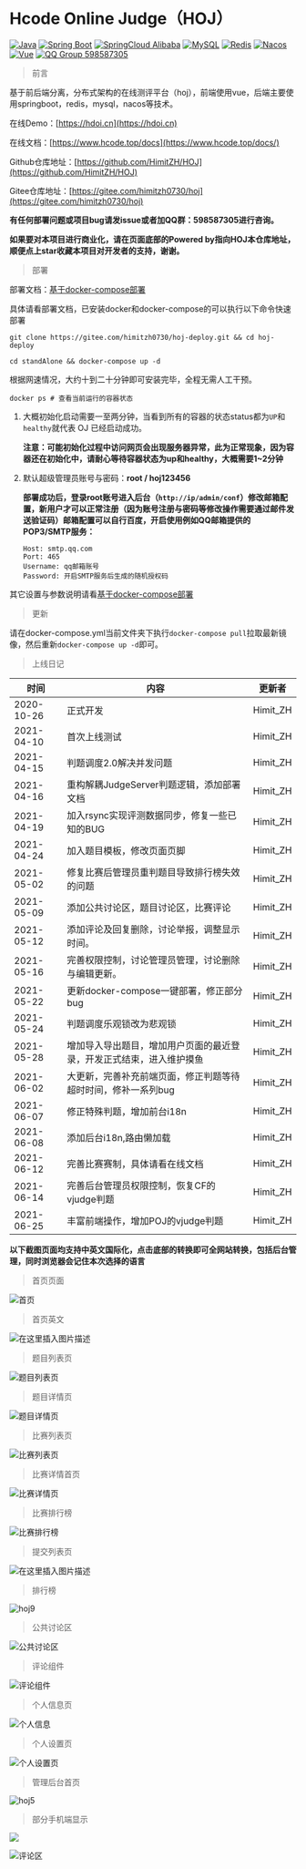 # Hcode Online Judge（HOJ）
[![Java](https://img.shields.io/badge/Java-1.8-informational)](http://openjdk.java.net/)
[![Spring Boot](https://img.shields.io/badge/Spring%20Boot-2.2.6.RELEASE-success)](https://spring.io/projects/spring-boot)
[![SpringCloud Alibaba](https://img.shields.io/badge/Spring%20Cloud%20Alibaba-2.2.1.RELEASE-success)](https://spring.io/projects/spring-cloud-alibaba)
[![MySQL](https://img.shields.io/badge/MySQL-8.0.19-blue)](https://www.mysql.com/)
[![Redis](https://img.shields.io/badge/Redis-5.0.9-red)](https://redis.io/)
[![Nacos](https://img.shields.io/badge/Nacos-1.4.1-%23267DF7)](https://github.com/alibaba/nacos)
[![Vue](https://img.shields.io/badge/Vue-2.6.11-success)](https://cn.vuejs.org/)
[![QQ Group 598587305](https://img.shields.io/badge/QQ%20Group-598587305-blue)](https://qm.qq.com/cgi-bin/qm/qr?k=WWGBZ5gfDiBZOcpNvM8xnZTfUq7BT4Rs&jump_from=webapi)

> 前言

基于前后端分离，分布式架构的在线测评平台（hoj），前端使用vue，后端主要使用springboot，redis，mysql，nacos等技术。

在线Demo：[https://hdoi.cn](https://hdoi.cn)

在线文档：[https://www.hcode.top/docs](https://www.hcode.top/docs/)

Github仓库地址：[https://github.com/HimitZH/HOJ](https://github.com/HimitZH/HOJ)

Gitee仓库地址：[https://gitee.com/himitzh0730/hoj](https://gitee.com/himitzh0730/hoj)

**有任何部署问题或项目bug请发issue或者加QQ群：598587305进行咨询。**

**如果要对本项目进行商业化，请在页面底部的Powered by指向HOJ本仓库地址，顺便点上star收藏本项目对开发者的支持，谢谢。**

> 部署

部署文档：[基于docker-compose部署](https://gitee.com/himitzh0730/hoj-deploy/tree/master)

具体请看部署文档，已安装docker和docker-compose的可以执行以下命令快速部署

```shell
git clone https://gitee.com/himitzh0730/hoj-deploy.git && cd hoj-deploy

cd standAlone && docker-compose up -d
```

根据网速情况，大约十到二十分钟即可安装完毕，全程无需人工干预。

```shell
docker ps # 查看当前运行的容器状态
```

1. 大概初始化启动需要一至两分钟，当看到所有的容器的状态status都为`UP`和`healthy`就代表 OJ 已经启动成功。

   **注意：可能初始化过程中访问网页会出现服务器异常，此为正常现象，因为容器还在初始化中，请耐心等待容器状态为up和healthy，大概需要1~2分钟**

2. 默认超级管理员账号与密码：**root / hoj123456**

   **部署成功后，登录root账号进入后台（`http://ip/admin/conf`）修改邮箱配置，新用户才可以正常注册（因为账号注册与密码等修改操作需要通过邮件发送验证码）邮箱配置可以自行百度，开启使用例如QQ邮箱提供的POP3/SMTP服务：**

   ```
   Host: smtp.qq.com
   Port: 465
   Username: qq邮箱账号
   Password: 开启SMTP服务后生成的随机授权码
   ```

其它设置与参数说明请看[基于docker-compose部署](https://gitee.com/himitzh0730/hoj-deploy/tree/master)

> 更新

请在docker-compose.yml当前文件夹下执行`docker-compose pull`拉取最新镜像，然后重新`docker-compose up -d`即可。

> 上线日记

| 时间       | 内容                                                         | 更新者   |
| ---------- | ------------------------------------------------------------ | -------- |
| 2020-10-26 | 正式开发                                                     | Himit_ZH |
| 2021-04-10 | 首次上线测试                                                 | Himit_ZH |
| 2021-04-15 | 判题调度2.0解决并发问题                                      | Himit_ZH |
| 2021-04-16 | 重构解耦JudgeServer判题逻辑，添加部署文档                    | Himit_ZH |
| 2021-04-19 | 加入rsync实现评测数据同步，修复一些已知的BUG                 | Himit_ZH |
| 2021-04-24 | 加入题目模板，修改页面页脚                                   | Himit_ZH |
| 2021-05-02 | 修复比赛后管理员重判题目导致排行榜失效的问题                 | Himit_ZH |
| 2021-05-09 | 添加公共讨论区，题目讨论区，比赛评论                         | Himit_ZH |
| 2021-05-12 | 添加评论及回复删除，讨论举报，调整显示时间。                 | Himit_ZH |
| 2021-05-16 | 完善权限控制，讨论管理员管理，讨论删除与编辑更新。           | Himit_ZH |
| 2021-05-22 | 更新docker-compose一键部署，修正部分bug                      | Himit_ZH |
| 2021-05-24 | 判题调度乐观锁改为悲观锁                                     | Himit_ZH |
| 2021-05-28 | 增加导入导出题目，增加用户页面的最近登录，开发正式结束，进入维护摸鱼 | Himit_ZH |
| 2021-06-02 | 大更新，完善补充前端页面，修正判题等待超时时间，修补一系列bug | Himit_ZH |
| 2021-06-07 | 修正特殊判题，增加前台i18n                                   | Himit_ZH |
| 2021-06-08 | 添加后台i18n,路由懒加载                                      | Himit_ZH |
| 2021-06-12 | 完善比赛赛制，具体请看在线文档                               | Himit_ZH |
| 2021-06-14 | 完善后台管理员权限控制，恢复CF的vjudge判题                   | Himit_ZH |
| 2021-06-25 | 丰富前端操作，增加POJ的vjudge判题                            | Himit_ZH |



**以下截图页面均支持中英文国际化，点击底部的转换即可全网站转换，包括后台管理，同时浏览器会记住本次选择的语言**

> 首页页面 

![首页](https://img-blog.csdnimg.cn/20210609212151977.png?x-oss-process=image/watermark,type_ZmFuZ3poZW5naGVpdGk,shadow_10,text_aHR0cHM6Ly9ibG9nLmNzZG4ubmV0L3dlaXhpbl80Mzg1MzA5Nw==,size_16,color_FFFFFF,t_70)



> 首页英文

![在这里插入图片描述](https://img-blog.csdnimg.cn/20210609213403198.png?x-oss-process=image/watermark,type_ZmFuZ3poZW5naGVpdGk,shadow_10,text_aHR0cHM6Ly9ibG9nLmNzZG4ubmV0L3dlaXhpbl80Mzg1MzA5Nw==,size_16,color_FFFFFF,t_70)



> 题目列表页

![题目列表页](https://img-blog.csdnimg.cn/20210609212304243.png?x-oss-process=image/watermark,type_ZmFuZ3poZW5naGVpdGk,shadow_10,text_aHR0cHM6Ly9ibG9nLmNzZG4ubmV0L3dlaXhpbl80Mzg1MzA5Nw==,size_16,color_FFFFFF,t_70)



> 题目详情页

![题目详情页](https://img-blog.csdnimg.cn/20210609212436191.png?x-oss-process=image/watermark,type_ZmFuZ3poZW5naGVpdGk,shadow_10,text_aHR0cHM6Ly9ibG9nLmNzZG4ubmV0L3dlaXhpbl80Mzg1MzA5Nw==,size_16,color_FFFFFF,t_70)

> 比赛列表页

![比赛列表页](https://img-blog.csdnimg.cn/2021060921255349.png?x-oss-process=image/watermark,type_ZmFuZ3poZW5naGVpdGk,shadow_10,text_aHR0cHM6Ly9ibG9nLmNzZG4ubmV0L3dlaXhpbl80Mzg1MzA5Nw==,size_16,color_FFFFFF,t_70)



> 比赛详情首页

![比赛详情页](https://img-blog.csdnimg.cn/2021060921270679.png?x-oss-process=image/watermark,type_ZmFuZ3poZW5naGVpdGk,shadow_10,text_aHR0cHM6Ly9ibG9nLmNzZG4ubmV0L3dlaXhpbl80Mzg1MzA5Nw==,size_16,color_FFFFFF,t_70)

> 比赛排行榜

![比赛排行榜](https://img-blog.csdnimg.cn/20210609212919197.png?x-oss-process=image/watermark,type_ZmFuZ3poZW5naGVpdGk,shadow_10,text_aHR0cHM6Ly9ibG9nLmNzZG4ubmV0L3dlaXhpbl80Mzg1MzA5Nw==,size_16,color_FFFFFF,t_70)



> 提交列表页

![在这里插入图片描述](https://img-blog.csdnimg.cn/20210609213021223.png?x-oss-process=image/watermark,type_ZmFuZ3poZW5naGVpdGk,shadow_10,text_aHR0cHM6Ly9ibG9nLmNzZG4ubmV0L3dlaXhpbl80Mzg1MzA5Nw==,size_16,color_FFFFFF,t_70)

> 排行榜

![hoj9](https://cdn.jsdelivr.net/gh/HimitZH/CDN/images/hoj9.png)



> 公共讨论区

![公共讨论区](https://img-blog.csdnimg.cn/20210513134216723.png?x-oss-process=image/watermark,type_ZmFuZ3poZW5naGVpdGk,shadow_10,text_aHR0cHM6Ly9ibG9nLmNzZG4ubmV0L3dlaXhpbl80Mzg1MzA5Nw==,size_16,color_FFFFFF,t_70)



> 评论组件

![评论组件](https://img-blog.csdnimg.cn/20210513142826730.png?x-oss-process=image/watermark,type_ZmFuZ3poZW5naGVpdGk,shadow_10,text_aHR0cHM6Ly9ibG9nLmNzZG4ubmV0L3dlaXhpbl80Mzg1MzA5Nw==,size_16,color_FFFFFF,t_70#pic_center)



> 个人信息页

![个人信息](https://img-blog.csdnimg.cn/20210609213116562.png?x-oss-process=image/watermark,type_ZmFuZ3poZW5naGVpdGk,shadow_10,text_aHR0cHM6Ly9ibG9nLmNzZG4ubmV0L3dlaXhpbl80Mzg1MzA5Nw==,size_16,color_FFFFFF,t_70)



> 个人设置页

![个人设置页](https://img-blog.csdnimg.cn/202106092132206.png?x-oss-process=image/watermark,type_ZmFuZ3poZW5naGVpdGk,shadow_10,text_aHR0cHM6Ly9ibG9nLmNzZG4ubmV0L3dlaXhpbl80Mzg1MzA5Nw==,size_16,color_FFFFFF,t_70)





> 管理后台首页

![hoj5](https://cdn.jsdelivr.net/gh/HimitZH/CDN/images/hoj5.png)



> 部分手机端显示

![](https://img-blog.csdnimg.cn/20210509233756882.png?x-oss-process=image/watermark,type_ZmFuZ3poZW5naGVpdGk,shadow_10,text_aHR0cHM6Ly9ibG9nLmNzZG4ubmV0L3dlaXhpbl80Mzg1MzA5Nw==,size_16,color_FFFFFF,t_70)



![评论区](https://img-blog.csdnimg.cn/20210509233845230.png?x-oss-process=image/watermark,type_ZmFuZ3poZW5naGVpdGk,shadow_10,text_aHR0cHM6Ly9ibG9nLmNzZG4ubmV0L3dlaXhpbl80Mzg1MzA5Nw==,size_16,color_FFFFFF,t_70)